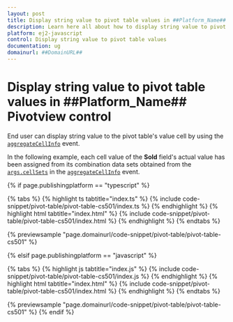 ```yaml
---
layout: post
title: Display string value to pivot table values in ##Platform_Name## Pivotview control | Syncfusion
description: Learn here all about how to display string value to pivot table values in Syncfusion ##Platform_Name## Pivotview control of Syncfusion Essential JS 2 and more.
platform: ej2-javascript
control: Display string value to pivot table values 
documentation: ug
domainurl: ##DomainURL##
---
```


<!-- markdownlint-disable MD009 -->

# Display string value to pivot table values in ##Platform_Name## Pivotview control

End user can display string value to the pivot table's value cell by using the [`aggregateCellInfo`](https://ej2.syncfusion.com/documentation/api/pivotview/#aggregatecellinfo) event.

In the following example, each cell value of the **Sold** field's actual value has been assigned from its combination data sets obtained from the [`args.cellSets`](https://helpej2.syncfusion.com/documentation/api/pivotview/aggregateEventArgs/#cellsets) in the [`aggregateCellInfo`](https://ej2.syncfusion.com/documentation/api/pivotview/#aggregatecellinfo) event.

{% if page.publishingplatform == "typescript" %}

 {% tabs %}
{% highlight ts tabtitle="index.ts" %}
{% include code-snippet/pivot-table/pivot-table-cs501/index.ts %}
{% endhighlight %}
{% highlight html tabtitle="index.html" %}
{% include code-snippet/pivot-table/pivot-table-cs501/index.html %}
{% endhighlight %}
{% endtabs %}
        
{% previewsample "page.domainurl/code-snippet/pivot-table/pivot-table-cs501" %}

{% elsif page.publishingplatform == "javascript" %}

{% tabs %}
{% highlight js tabtitle="index.js" %}
{% include code-snippet/pivot-table/pivot-table-cs501/index.js %}
{% endhighlight %}
{% highlight html tabtitle="index.html" %}
{% include code-snippet/pivot-table/pivot-table-cs501/index.html %}
{% endhighlight %}
{% endtabs %}

{% previewsample "page.domainurl/code-snippet/pivot-table/pivot-table-cs501" %}
{% endif %}